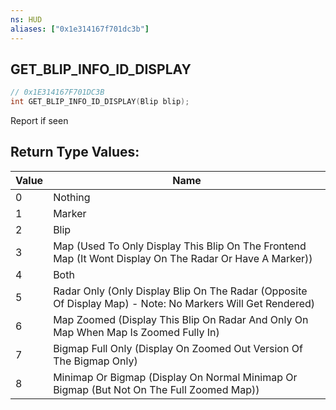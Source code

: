```yaml
---
ns: HUD
aliases: ["0x1e314167f701dc3b"]
---
```

## GET_BLIP_INFO_ID_DISPLAY

```c
// 0x1E314167F701DC3B
int GET_BLIP_INFO_ID_DISPLAY(Blip blip);
```

Report if seen

## Return Type Values:
| Value | Name |
| --- | --- |
| 0 | Nothing |
| 1 | Marker |
| 2 | Blip |
| 3 | Map (Used To Only Display This Blip On The Frontend Map (It Wont Display On The Radar Or Have A Marker)) |
| 4 | Both |
| 5 | Radar Only (Only Display Blip On The Radar (Opposite Of Display Map) - Note: No Markers Will Get Rendered) |
| 6 | Map Zoomed (Display This Blip On Radar And Only On Map When Map Is Zoomed Fully In) |
| 7 | Bigmap Full Only (Display On Zoomed Out Version Of The Bigmap Only) |
| 8 | Minimap Or Bigmap (Display On Normal Minimap Or Bigmap (But Not On The Full Zoomed Map)) |

